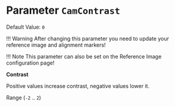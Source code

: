 # Parameter `CamContrast`
Default Value: `0`

!!! Warning
    After changing this parameter you need to update your reference image and alignment markers!

!!! Note
    This parameter can also be set on the Reference Image configuration page!

**Contrast**

Positive values increase contrast, negative values lower it.

Range (`-2` .. `2`)
